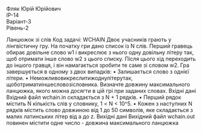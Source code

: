 Фляк Юрій Юрійович      
IP-14                                                                                                             
Варіант-3                                                                                                       
Рівень-2

Ланцюжок зi слiв
 Код задачi: WCHAIN
 Двоє учасникiв грають у лiнгвiстичну гру. На початку гри дано список iз N слiв.
 Перший гравець обирає довiльне слово w1 i викреслює з нього одну довiльну лiтеру
 так, щоб отримати iнше слово w2 з цього списку. Пiсля цього хiд переходить до
 iншого гравця, i вiн намагається зробити те саме зi словом w2.
 Гра завершується в одному з двох випадкiв:
 • Залишається слово з однiєї лiтери.
 • Неможливовикреслитижоднулiтерутак, щоботриматиiншесловозiсловника.
 Визначте довжину максимального ланцюжка, якого можна досягти в цiй грi при
 заданих словах.
 Вхiднi данi
 Вхiдний файл wchain.in складається з N + 1 рядкiв.
 • Перший рядок мiстить N кiлькiсть слiв у словнику, 1 < N < 10^5.
 • Кожен з наступних N рядкiв мiстить слово довжиною вiд 1 до 50 символiв, яке
 складається з малих латинських лiтер вiд a до z.
 Вихiднi данi
 Вихiдний файл wchain.out повинен мiстити одне число - довжина максимального
 ланцюжка
